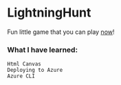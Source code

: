 # LightningHunt
Fun little game that you can play [now](https://fmukaba.github.io/Lightning_Hunt/)!

### What I have learned:
  
    Html Canvas
    Deploying to Azure
    Azure CLI

